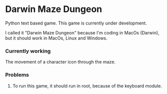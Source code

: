 # Darwin Maze Dungeon
Python text based game.
This game is currently under development.

I called it "Darwin Maze Dungeon" because I'm coding in MacOs (Darwin), but it should work in MacOs, Linux and Windows.

### Currently working
The movement of a character icon through the maze.

### Problems
1. To run this game, it should run in root, because of the keyboard module.